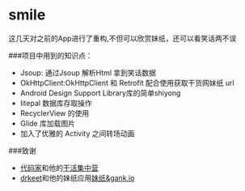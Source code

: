 # smile

这几天对之前的App进行了重构,不但可以欣赏妹纸，还可以看笑话两不误

###项目中用到的知识点：
   * Jsoup: 通过Jsoup 解析Html 拿到笑话数据
   * OkHttpClient:OkHttpClient 和 Retrofit 配合使用获取干货网妹纸 url
   * Android Design Support Library库的简单shiyong
   * litepal 数据库存取操作
   * RecyclerView 的使用
   * Glide 库加载图片
   * 加入了优雅的 Activity 之间转场动画
   

###致谢
* [代码家](http://blog.daimajia.com/)和他的[干活集中营](http://gank.io/)<br>
* [drkeet](http://drakeet.me/)和他的妹纸应用[妹纸&gank.io](https://github.com/drakeet/Meizhi)
